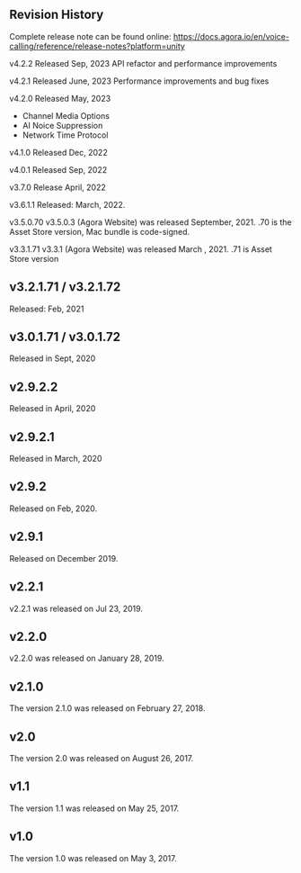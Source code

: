 ## Revision History

Complete release note can be found online:
https://docs.agora.io/en/voice-calling/reference/release-notes?platform=unity

v4.2.2
Released Sep, 2023
API refactor and performance improvements

v4.2.1
Released June, 2023
Performance improvements and bug fixes

v4.2.0
Released May, 2023
* Channel Media Options
* AI Noice Suppression
* Network Time Protocol

v4.1.0
Released Dec, 2022

v4.0.1
Released Sep, 2022


v3.7.0
Release April, 2022

v3.6.1.1
Released: March, 2022.

v3.5.0.70
v3.5.0.3 (Agora Website) was released September, 2021.
.70 is the Asset Store version, Mac bundle is code-signed.

v3.3.1.71
v3.3.1 (Agora Website) was released March , 2021.
.71 is Asset Store version

## v3.2.1.71 / v3.2.1.72
Released: Feb, 2021

## v3.0.1.71 / v3.0.1.72
Released in Sept, 2020

## v2.9.2.2
Released in April, 2020

## v2.9.2.1
Released in March, 2020

## v2.9.2
Released on Feb, 2020.

## v2.9.1
Released on December 2019.

## v2.2.1

v2.2.1 was released on Jul 23, 2019.


## v2.2.0

v2.2.0 was released on January 28, 2019.

## v2.1.0

The version 2.1.0 was released on February 27, 2018. 

## v2.0

The version 2.0 was released on August 26, 2017. 

## v1.1

The version 1.1 was released on May 25, 2017.

## v1.0

The version 1.0 was released on May 3, 2017.

